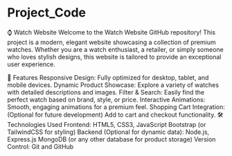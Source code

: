# Project_Code
⌚ Watch Website
Welcome to the Watch Website GitHub repository! This project is a modern, elegant website showcasing a collection of premium watches. Whether you are a watch enthusiast, a retailer, or simply someone who loves stylish designs, this website is tailored to provide an exceptional user experience.

🌟 Features
Responsive Design: Fully optimized for desktop, tablet, and mobile devices.
Dynamic Product Showcase: Explore a variety of watches with detailed descriptions and images.
Filter & Search: Easily find the perfect watch based on brand, style, or price.
Interactive Animations: Smooth, engaging animations for a premium feel.
Shopping Cart Integration: (Optional for future development) Add to cart and checkout functionality.
🛠️ Technologies Used
Frontend:
HTML5, CSS3, JavaScript
Bootstrap (or TailwindCSS for styling)
Backend (Optional for dynamic data):
Node.js, Express.js
MongoDB (or any other database for product storage)
Version Control: Git and GitHub
